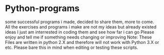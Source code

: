 # Python-programs
some successful programs i made, decided to share them, more to come.
All the exercises and programs i make are not my ideas but already existed ideas
I just am interrested in coding them and see how far i can go
Please enjoy and tell me if something needs changing or improving
Note: These Files are written in python 2.X and therefore will not work
with Python 3.X or etc. Please bare this in mind when editing or testing these scripts.
